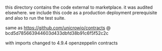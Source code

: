 this directory contains the code external to marketplace. it was audited elsewhere. we include this code as a production deployment prerequisite and also to run the test suite.

same as https://github.com/unicrowio/contracts @ bcd5d785663944603d433dbfd38b91c6f5f52c2c

with imports changed to 4.9.4 openzeppelin contracts
